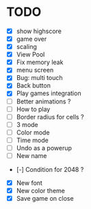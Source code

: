 # TODO
- [x] show highscore
- [x] game over
- [x] scaling
- [x] View Pool
- [x] Fix memory leak
- [x] menu screen
- [x] Bug: multi touch
- [x] Back button
- [x] Play games integration
- [ ] Better animations ?
- [ ] How to play
- [ ] Border radius for cells ?
- [ ] 3 mode
- [ ] Color mode
- [ ] Time mode
- [ ] Undo as a powerup
- [ ] New name
- [-] Condition for 2048 ?
- [x] New font
- [x] New color theme
- [x] Save game on close

